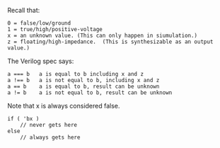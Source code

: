 
Recall that:

	0 = false/low/ground
	1 = true/high/positive-voltage
	x = an unknown value. (This can only happen in siumulation.)
	z = floating/high-impedance.  (This is synthesizable as an output value.)


The Verilog spec says:

	a === b   a is equal to b including x and z
	a !== b   a is not equal to b, including x and z
	a == b    a is equal to b, result can be unknown
	a != b    a is not equal to b, result can be unknown


Note that x is always considered false.

	if ( 'bx )
		// never gets here
	else
		// always gets here
